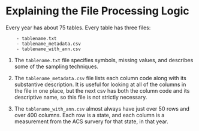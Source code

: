 # Explaining the File Processing Logic

Every year has about 75 tables. Every table has three files:
```
	- tablename.txt
	- tablename_metadata.csv
	- tablename_with_ann.csv
```

1. The  ``` tablename.txt ``` file specifies symbols, missing values, and describes some of the sampling techniques.

2. The ``` tablename_metadata.csv ``` file lists each column code along with its substantive description. It is useful for looking at all of the columns in the file in one place, but the next csv has both the column code and its descriptive name, so this file is not strictly necessary.

3. The ``` tablename_with_ann.csv ``` almost always have just over 50 rows and over 400 columns. Each row is a state, and each column is a measurement from the ACS survery for that state, in that year. 